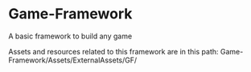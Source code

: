 # Game-Framework
A basic framework to build any game

Assets and resources related to this framework are in this path: Game-Framework/Assets/ExternalAssets/GF/
